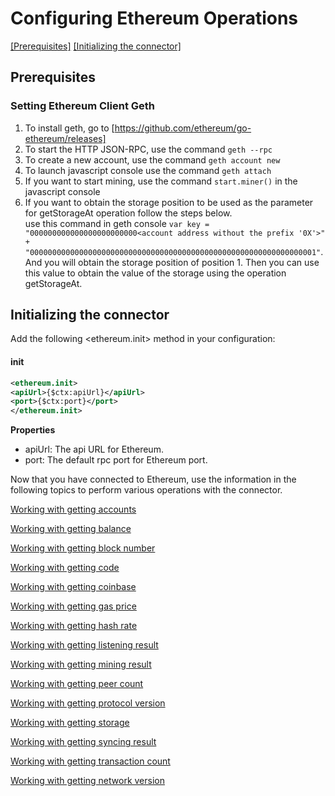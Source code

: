 # Configuring Ethereum Operations

[[Prerequisites]](#Prerequisites) [[Initializing the connector]](#initializing-the-connector)

## Prerequisites

### Setting Ethereum Client Geth

 1. To install geth, go to [https://github.com/ethereum/go-ethereum/releases]<br/>
 2. To start the HTTP JSON-RPC, use the command `geth --rpc`<br/>
 3. To create a new account, use the command `geth account new`
 4. To launch javascript console use the command `geth attach`
 5. If you want to start mining, use the command `start.miner()` in the javascript console
 6. If you want to obtain the storage position to be used as the parameter for getStorageAt operation follow the steps below.<br/>
        use this command in geth console `var key = "000000000000000000000000<account address without the prefix '0X'>" + "0000000000000000000000000000000000000000000000000000000000000001"`.
        And you will obtain the storage position of position 1.
        Then you can use this value to obtain the value of the storage using the operation getStorageAt.


## Initializing the connector

Add the following <ethereum.init> method in your configuration:

#### init
```xml
<ethereum.init>
<apiUrl>{$ctx:apiUrl}</apiUrl>
<port>{$ctx:port}</port>
</ethereum.init>
```
**Properties**
* apiUrl:  The api URL for Ethereum.
* port:  The default rpc port for Ethereum port.

Now that you have connected to Ethereum, use the information in the following topics to perform various operations with the connector.

[Working with getting  accounts](accounts.md)

[Working with getting  balance](balance.md)

[Working with getting  block number](blocknumber.md)

[Working with getting  code](code.md)

[Working with getting coinbase](coinbase.md)

[Working with getting gas price](gasprice.md)

[Working with getting hash rate](hashrate.md)

[Working with getting listening result](listening.md)

[Working with getting mining result](mining.md)

[Working with getting peer count](peercount.md)

[Working with getting protocol version](protocolversion.md)

[Working with getting storage](storage_at.md)

[Working with getting syncing result](syncing.md)

[Working with getting transaction count](transactioncount.md)

[Working with getting network version](version.md)

